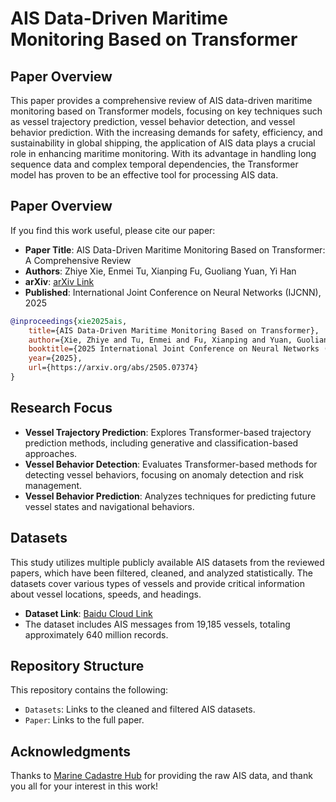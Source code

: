 # AIS Data-Driven Maritime Monitoring Based on Transformer

## Paper Overview
This paper provides a comprehensive review of AIS data-driven maritime monitoring based on Transformer models, focusing on key techniques such as vessel trajectory prediction, vessel behavior detection, and vessel behavior prediction. With the increasing demands for safety, efficiency, and sustainability in global shipping, the application of AIS data plays a crucial role in enhancing maritime monitoring. With its advantage in handling long sequence data and complex temporal dependencies, the Transformer model has proven to be an effective tool for processing AIS data.

## Paper Overview
If you find this work useful, please cite our paper:
- **Paper Title**: AIS Data-Driven Maritime Monitoring Based on Transformer: A Comprehensive Review
- **Authors**: Zhiye Xie, Enmei Tu, Xianping Fu, Guoliang Yuan, Yi Han
- **arXiv**: [arXiv Link](https://arxiv.org/abs/2505.07374)
- **Published**: International Joint Conference on Neural Networks (IJCNN), 2025

```bibtex
@inproceedings{xie2025ais,
    title={AIS Data-Driven Maritime Monitoring Based on Transformer},
    author={Xie, Zhiye and Tu, Enmei and Fu, Xianping and Yuan, Guoliang and Han, Yi},
    booktitle={2025 International Joint Conference on Neural Networks (IJCNN)},
    year={2025},
    url={https://arxiv.org/abs/2505.07374}
}
```

## Research Focus
- **Vessel Trajectory Prediction**: Explores Transformer-based trajectory prediction methods, including generative and classification-based approaches.
- **Vessel Behavior Detection**: Evaluates Transformer-based methods for detecting vessel behaviors, focusing on anomaly detection and risk management.
- **Vessel Behavior Prediction**: Analyzes techniques for predicting future vessel states and navigational behaviors.

## Datasets
This study utilizes multiple publicly available AIS datasets from the reviewed papers, which have been filtered, cleaned, and analyzed statistically. The datasets cover various types of vessels and provide critical information about vessel locations, speeds, and headings.

- **Dataset Link**: [Baidu Cloud Link](https://pan.baidu.com/s/1cg4_X5Vs7n_JNHoCBu9AvA?pwd=m2i2)
- The dataset includes AIS messages from 19,185 vessels, totaling approximately 640 million records.

## Repository Structure
This repository contains the following:
- `Datasets`: Links to the cleaned and filtered AIS datasets.
- `Paper`: Links to the full paper.

## Acknowledgments
Thanks to [Marine Cadastre Hub](https://marinecadastre.gov/) for providing the raw AIS data, and thank you all for your interest in this work!
